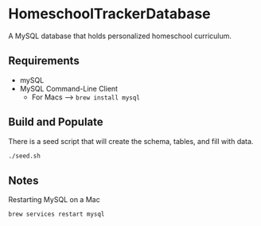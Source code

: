 # HomeschoolTrackerDatabase
 A MySQL database that holds personalized homeschool curriculum.

## Requirements

* mySQL
* MySQL Command-Line Client
  * For Macs --> `brew install mysql`

## Build and Populate

There is a seed script that will create the schema, tables, and fill with data.

```sh
./seed.sh
```

## Notes

Restarting MySQL on a Mac

```
brew services restart mysql
```
